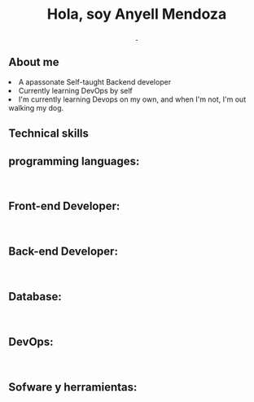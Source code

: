 <div class="nombre">
    <h1 align="center">Hola, soy Anyell Mendoza</h1>
</div>

<div class="imagenes-redes" align="center" margin="top:100" >
<a href="https://www.tiktok.com/@anismelow">
    <img src="https://img.shields.io/badge/Anismelow-Follow-black?link=https%3A%2F%2Fwww.linkedin.com%2Fin%2Fanyellmendoza%2F" alt="">
</a>

<a href="https://www.linkedin.com/in/anyellmendoza/">
    <img src="https://img.shields.io/badge/Anyell-Linkedin-blue" alt="">
</a>
</div>

<div class="aboutme" flex="column">
<h2>About me</h2>
    
<li> A apassonate Self-taught Backend developer </li>
<li> Currently learning DevOps by self </li>
<li>I'm currently learning Devops on my own, and when I'm not, I'm out walking my dog.</li>

<div class="habilidades_tecnicas">
    <h2>Technical skills</h2>
        <h2>programming languages:</h2>
            <img src="https://img.shields.io/badge/python-3670A0?style=for-the-badge&logo=python&logoColor=ffdd54" alt="">
            <img src="https://img.shields.io/badge/javascript-%23323330.svg?style=for-the-badge&logo=javascript&logoColor=%23F7DF1E" alt="">
    <h2>Front-end Developer:</h2>
        <img src="https://img.shields.io/badge/html5-%23E34F26.svg?style=for-the-badge&logo=html5&logoColor=white" alt="">
        <img src="https://img.shields.io/badge/css3-%231572B6.svg?style=for-the-badge&logo=css3&logoColor=white" alt="">
        <img src="https://img.shields.io/badge/vuejs-%2335495e.svg?style=for-the-badge&logo=vuedotjs&logoColor=%234FC08D" alt="">
        <img src="https://img.shields.io/badge/Next-black?style=for-the-badge&logo=next.js&logoColor=white" alt="">
        <img src="https://img.shields.io/badge/react-%2320232a.svg?style=for-the-badge&logo=react&logoColor=%2361DAFB" alt="">
        <img src="https://img.shields.io/badge/bootstrap-%238511FA.svg?style=for-the-badge&logo=bootstrap&logoColor=white" alt="">
        <img src="https://img.shields.io/badge/tailwindcss-%2338B2AC.svg?style=for-the-badge&logo=tailwind-css&logoColor=white" alt="">
    <h2>Back-end Developer:</h2>
        <img src="https://img.shields.io/badge/flask-%23000.svg?style=for-the-badge&logo=flask&logoColor=white" alt="">
        <img src="https://img.shields.io/badge/django-%23092E20.svg?style=for-the-badge&logo=django&logoColor=white " alt="">
        <img src="https://img.shields.io/badge/DJANGO-REST-ff1709?style=for-the-badge&logo=django&logoColor=white&color=ff1709&labelColor=gray" alt="">
    <h2>Database:</h2>
        <img src="https://img.shields.io/badge/postgres-%23316192.svg?style=for-the-badge&logo=postgresql&logoColor=white" alt="">
        <img src="https://img.shields.io/badge/mysql-%2300f.svg?style=for-the-badge&logo=mysql&logoColor=white" alt="">
    <h2>DevOps:</h2>
        <img src="e" alt="">
        <img src="https://img.shields.io/badge/kubernetes-%23326ce5.svg?style=for-the-badge&logo=kubernetes&logoColor=white" alt="">
        <img src="https://img.shields.io/badge/jenkins-%232C5263.svg?style=for-the-badge&logo=jenkins&logoColor=white" alt="">
        <img src="https://img.shields.io/badge/Prometheus-E6522C?style=for-the-badge&logo=Prometheus&logoColor=white" alt="">
    <h2>Sofware y herramientas:</h2>
        <img src="https://img.shields.io/badge/github-%23121011.svg?style=for-the-badge&logo=github&logoColor=white" alt="">
        <img src="https://img.shields.io/badge/Visual%20Studio%20Code-0078d7.svg?style=for-the-badge&logo=visual-studio-code&logoColor=white" alt="">
        <img src="https://img.shields.io/badge/Linux-FCC624?style=for-the-badge&logo=linux&logoColor=black" alt="">
    

        










</div>
